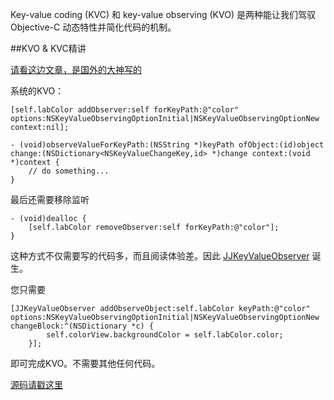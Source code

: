 Key-value coding (KVC) 和 key-value observing (KVO) 是两种能让我们驾驭 Objective-C 动态特性并简化代码的机制。

##KVO & KVC精讲

[请看这边文章，是国外的大神写的](https://www.objccn.io/issue-7-3/)

系统的KVO：

```
[self.labColor addObserver:self forKeyPath:@"color" options:NSKeyValueObservingOptionInitial|NSKeyValueObservingOptionNew context:nil];
```

```
- (void)observeValueForKeyPath:(NSString *)keyPath ofObject:(id)object change:(NSDictionary<NSKeyValueChangeKey,id> *)change context:(void *)context {
	// do something...
}
```

最后还需要移除监听

```
- (void)dealloc {
    [self.labColor removeObserver:self forKeyPath:@"color"];
}
```

这种方式不仅需要写的代码多，而且阅读体验差。因此 [JJKeyValueObserver](https://github.com/JRJian/KVOHelper) 诞生。

您只需要

```
[JJKeyValueObserver addObserveObject:self.labColor keyPath:@"color" options:NSKeyValueObservingOptionInitial|NSKeyValueObservingOptionNew changeBlock:^(NSDictionary *c) {
        self.colorView.backgroundColor = self.labColor.color;
    }];
```

即可完成KVO。不需要其他任何代码。

[源码请戳这里](https://github.com/JRJian/KVOHelper)